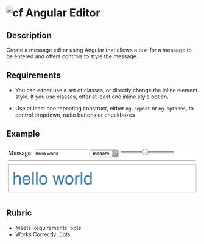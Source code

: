 ![cf](http://i.imgur.com/7v5ASc8.png) Angular Editor
====

## Description

Create a message editor using Angular that allows a text for a message to be entered and offers controls to style the message.

## Requirements

* You can either use a set of classes, or directly change the inline element style. If you use classes, offer at
least one inline style option.

* Use at least one repeating construct, either `ng-repeat` or `ng-options`, to control dropdown, radio buttons or checkboxes

## Example

![example](example.png)

## Rubric

* Meets Requirements: 5pts
* Works Correctly: 5pts
